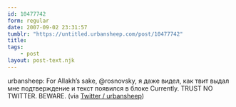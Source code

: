 ```yaml
---
id: 10477742
form: regular
date: 2007-09-02 23:31:57
tumblr: "https://untitled.urbansheep.com/post/10477742"
title:
tags:
    - post
layout: post-text.njk
---
```


<p>urbansheep: For Allakh&rsquo;s sake, @rosnovsky, я даже видел, как твит выдал мне подтверждение и текст появился в блоке Currently. TRUST NO TWITTER. BEWARE. (via <a href="http://twitter.com/urbansheep/statuses/243063312">Twitter / urbansheep</a>)</p>

